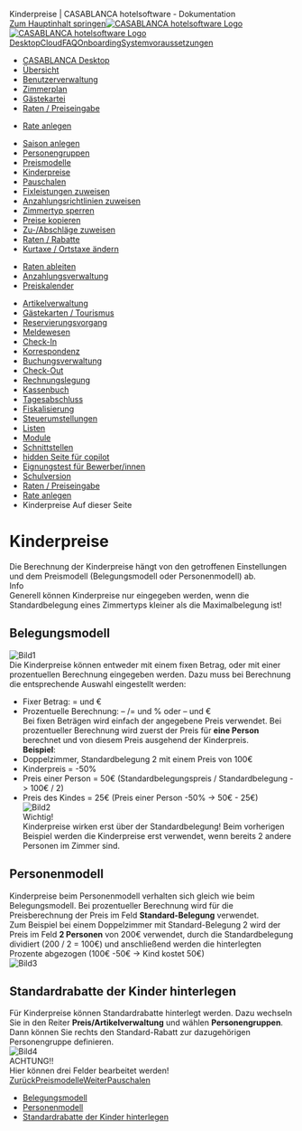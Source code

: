 Kinderpreise | CASABLANCA hotelsoftware - Dokumentation  
[Zum Hauptinhalt springen](https://docs.casablanca.at/desktop/raten/rates/kids/#__docusaurus_skipToContent_fallback)[![CASABLANCA hotelsoftware Logo](https://docs.casablanca.at/img/logo.png) ![CASABLANCA hotelsoftware Logo](https://docs.casablanca.at/img/Casablanca_LOGO_2022_neg.png)](https://docs.casablanca.at/) [Desktop](https://docs.casablanca.at/desktop/desktop/)[Cloud](https://docs.casablanca.at/cloud/cloud_systems/)[FAQ](https://docs.casablanca.at/faq)[Onboarding](https://docs.casablanca.at/onboarding/fiscalization)[Systemvoraussetzungen](https://docs.casablanca.at/system_requirements)  
* [CASABLANCA Desktop](https://docs.casablanca.at/desktop/desktop/)
* [Übersicht](https://docs.casablanca.at/desktop/interface/)
* [Benutzerverwaltung](https://docs.casablanca.at/desktop/user_management/)
* [Zimmerplan](https://docs.casablanca.at/desktop/room_plan/)
* [Gästekartei](https://docs.casablanca.at/desktop/guest_profile/)
* [Raten / Preiseingabe](https://docs.casablanca.at/desktop/raten/)
+ [Rate anlegen](https://docs.casablanca.at/desktop/raten/rates/)
- [Saison anlegen](https://docs.casablanca.at/desktop/raten/rates/saison)
- [Personengruppen](https://docs.casablanca.at/desktop/raten/rates/person_groups)
- [Preismodelle](https://docs.casablanca.at/desktop/raten/rates/models)
- [Kinderpreise](https://docs.casablanca.at/desktop/raten/rates/kids)
- [Pauschalen](https://docs.casablanca.at/desktop/raten/rates/pauschale)
- [Fixleistungen zuweisen](https://docs.casablanca.at/desktop/raten/rates/fixed)
- [Anzahlungsrichtlinien zuweisen](https://docs.casablanca.at/desktop/raten/rates/advance)
- [Zimmertyp sperren](https://docs.casablanca.at/desktop/raten/rates/roomlock)
- [Preise kopieren](https://docs.casablanca.at/desktop/raten/rates/copy)
- [Zu-/Abschläge zuweisen](https://docs.casablanca.at/desktop/raten/rates/shortstay)
- [Raten / Rabatte](https://docs.casablanca.at/desktop/raten/rates/accommodation_discounts)
- [Kurtaxe / Ortstaxe ändern](https://docs.casablanca.at/desktop/raten/rates/kurtaxe_adjustment)
+ [Raten ableiten](https://docs.casablanca.at/desktop/raten/ableitung/)
+ [Anzahlungsverwaltung](https://docs.casablanca.at/desktop/raten/deposit_management/)
+ [Preiskalender](https://docs.casablanca.at/desktop/raten/preiskalender/)
* [Artikelverwaltung](https://docs.casablanca.at/desktop/articles/)
* [Gästekarten / Tourismus](https://docs.casablanca.at/desktop/guest_cards/)
* [Reservierungsvorgang](https://docs.casablanca.at/desktop/reservation_process/)
* [Meldewesen](https://docs.casablanca.at/desktop/registration/)
* [Check-In](https://docs.casablanca.at/desktop/check_in/)
* [Korrespondenz](https://docs.casablanca.at/desktop/correspondence/)
* [Buchungsverwaltung](https://docs.casablanca.at/desktop/account/)
* [Check-Out](https://docs.casablanca.at/desktop/check-out/)
* [Rechnungslegung](https://docs.casablanca.at/desktop/accounting/)
* [Kassenbuch](https://docs.casablanca.at/desktop/cashbook/)
* [Tagesabschluss](https://docs.casablanca.at/desktop/daily_closing/)
* [Fiskalisierung](https://docs.casablanca.at/desktop/fiscalization/)
* [Steuerumstellungen](https://docs.casablanca.at/desktop/tax_changes/)
* [Listen](https://docs.casablanca.at/desktop/lists/)
* [Module](https://docs.casablanca.at/desktop/module/)
* [Schnittstellen](https://docs.casablanca.at/desktop/interfaces/)
* [hidden Seite für copilot](https://docs.casablanca.at/desktop/hidden_copilot)
* [Eignungstest für Bewerber/innen](https://docs.casablanca.at/desktop/qualification)
* [Schulversion](https://docs.casablanca.at/desktop/schoolversion)  
* [Raten / Preiseingabe](https://docs.casablanca.at/desktop/raten/)
* [Rate anlegen](https://docs.casablanca.at/desktop/raten/rates/)
* Kinderpreise
Auf dieser Seite

# Kinderpreise  
Die Berechnung der Kinderpreise hängt von den getroffenen Einstellungen und dem Preismodell (Belegungsmodell oder Personenmodell) ab.  
Info  
Generell können Kinderpreise nur eingegeben werden, wenn die Standardbelegung eines
Zimmertyps kleiner als die Maximalbelegung ist!

## Belegungsmodell[](https://docs.casablanca.at/desktop/raten/rates/kids/#belegungsmodell "Direkter Link zu Belegungsmodell")  
![Bild1](https://docs.casablanca.at/assets/images/belegungsmodell_kinder-ed2479b01a1fdbb15900af87955df372.png "Belegungsmodell Kinder")  
Die Kinderpreise können entweder mit einem fixen Betrag, oder mit einer prozentuellen Berechnung eingegeben werden. Dazu muss bei Berechnung die entsprechende Auswahl eingestellt werden:  
* Fixer Betrag: = und €
* Prozentuelle Berechnung: – /= und % oder – und €  
Bei fixen Beträgen wird einfach der angegebene Preis verwendet. Bei prozentueller Berechnung wird zuerst der Preis für **eine Person** berechnet und von diesem Preis ausgehend der Kinderpreis.  
**Beispiel**:  
* Doppelzimmer, Standardbelegung 2 mit einem Preis von 100€
* Kinderpreis = -50%
* Preis einer Person = 50€ (Standardbelegungspreis / Standardbelegung -> 100€ / 2)
* Preis des Kindes = 25€ (Preis einer Person -50% -> 50€ - 25€)  
![Bild2](https://docs.casablanca.at/assets/images/belegungsmodell_kinder_prozent-8e3b77d006634e15e55234e9f7fa9f8d.png "Belegungsmodell Kinder")  
Wichtig!  
Kinderpreise wirken erst über der Standardbelegung! Beim vorherigen Beispiel werden die Kinderpreise erst verwendet, wenn bereits 2 andere Personen im Zimmer sind.

## Personenmodell[](https://docs.casablanca.at/desktop/raten/rates/kids/#personenmodell "Direkter Link zu Personenmodell")  
Kinderpreise beim Personenmodell verhalten sich gleich wie beim Belegungsmodell. Bei prozentueller Berechnung wird für die Preisberechnung der Preis im Feld **Standard-Belegung** verwendet.  
Zum Beispiel bei einem Doppelzimmer mit Standard-Belegung 2 wird der Preis im Feld **2 Personen** von 200€ verwendet, durch die Standardbelegung dividiert (200 / 2 = 100€) und anschließend werden die hinterlegten Prozente abgezogen (100€ -50€ -> Kind kostet 50€)  
![Bild3](https://docs.casablanca.at/assets/images/personenmodell_kinderpreise-c1333c51a5b73b36a057c3c8cafc01ac.png "Personenmodell Kinderpreise")

## Standardrabatte der Kinder hinterlegen[](https://docs.casablanca.at/desktop/raten/rates/kids/#standardrabatte-der-kinder-hinterlegen "Direkter Link zu Standardrabatte der Kinder hinterlegen")  
Für Kinderpreise können Standardrabatte hinterlegt werden. Dazu wechseln Sie in den Reiter **Preis/Artikelverwaltung** und wählen **Personengruppen**. Dann können Sie rechts den Standard-Rabatt zur dazugehörigen Personengruppe definieren.  
![Bild4](https://docs.casablanca.at/assets/images/rabatte_kinder-ad0a89aa8ad70396afde879cb5799759.png "Rabatte Kinder")  
ACHTUNG!!  
Hier können drei Felder bearbeitet werden!  
[ZurückPreismodelle](https://docs.casablanca.at/desktop/raten/rates/models)[WeiterPauschalen](https://docs.casablanca.at/desktop/raten/rates/pauschale)  
* [Belegungsmodell](https://docs.casablanca.at/desktop/raten/rates/kids/#belegungsmodell)
* [Personenmodell](https://docs.casablanca.at/desktop/raten/rates/kids/#personenmodell)
* [Standardrabatte der Kinder hinterlegen](https://docs.casablanca.at/desktop/raten/rates/kids/#standardrabatte-der-kinder-hinterlegen)